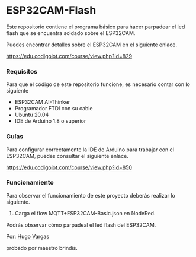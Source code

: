 # ESP32CAM-Flash

Este repositorio contiene el programa básico para hacer parpadear el led flash que se encuentra soldado sobre el ESP32CAM.

Puedes encontrar detalles sobre el ESP32CAM en el siguiente enlace.

https://edu.codigoiot.com/course/view.php?id=829

### Requisitos
Para que el código de este repositorio funcione, es necesario contar con lo siguiente

- ESP32CAM AI-Thinker
- Programador FTDI con su cable
- Ubuntu 20.04
- IDE de Arduino 1.8 o superior

### Guías
Para configurar correctamente la IDE de Arduino para trabajar con el ESP32CAM, puedes consultar el siguiente enlace.

https://edu.codigoiot.com/course/view.php?id=850

### Funcionamiento
Para observar el funcionamiento de este proyecto deberás realizar lo siguiente.

1. Carga el flow MQTT+ESP32CAM-Basic.json en NodeRed.

Podrás observar cómo parpadeal el led flash del ESP32CAM.

Por: [Hugo Vargas](https://github.com/hugoescalpelo)

probado por maestro brindis.
